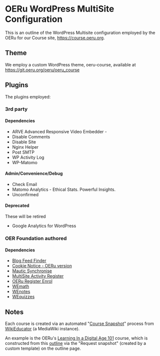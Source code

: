 # OERu WordPress MultiSite Configuration

This is an outline of the WordPress Multisite configuration employed by the OERu for our Course site, https://course.oeru.org.

## Theme

We employ a custom WordPress theme, oeru-course, available at https://git.oeru.org/oeru/oeru_course 

## Plugins

The plugins employed: 

### 3rd party 

#### Dependencies

* ARVE Advanced Responsive Video Embedder - 
* Disable Comments
* Disable Site
* Nginx Helper
* Post SMTP
* WP Activity Log
* WP-Matomo

#### Admin/Convenience/Debug

* Check Email
* Matomo Analytics - Ethical Stats. Powerful Insights.
* Unconfirmed

#### Deprecated

These will be retired

* Google Analytics for WordPress


### OER Foundation authored

#### Dependencies

* [Blog Feed Finder](https://git.oeru.org/oeru/blog-feed-finder)
* [Cookie Notice - OERu version](https://git.oeru.org/oeru/oeru-wp-cookienotice)
* [Mautic Synchronise](https://git.oeru.org/oeru/wpms-mautic)
* [MultiSite Activity Register](https://git.oeru.org/oeru/wpms-activity-register)
* [OERu Register Enrol](https://git.oeru.org/oeru/register-enrol)
* [WEmath](https://git.oeru.org/oeru/wemath)
* [WEnotes](https://git.oeru.org/oeru/wenotes)
* [WEquizzes](https://git.oeru.org/oeru/wequizzes)

## Notes

Each course is created via an automated "[Course Snapshot](https://git.oeru.org/wikieducator/course-snapshot)" process from [WikiEducator](https://wikieducator.org) (a MediaWiki instance).

An example is the OERu's [Learning In a Digital Age 101](https://course.oeru.org/lida101) course, which is constructed from this [outline](https://wikieducator.org/Learning_in_a_digital_age/_Outline_LiDA101) via the "Request snapshot" (created by a custom template) on the outline page. 


